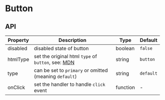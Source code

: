 # Button

## API

| Property | Description                                                                                                                      | Type     | Default   |
| -------- | -------------------------------------------------------------------------------------------------------------------------------- | -------- | --------- |
| disabled | disabled state of button                                                                                                         | boolean  | `false`   |
| htmlType | set the original html `type` of `button`, see: [MDN](https://developer.mozilla.org/en-US/docs/Web/HTML/Element/button#attr-type) | string   | `button`  |
| type     | can be set to `primary` or omitted (meaning `default`)                                                                           | string   | `default` |
| onClick  | set the handler to handle `click` event                                                                                          | function | -         |
